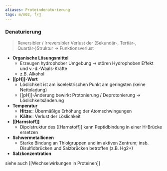 ```yaml
---
aliases: Proteindenaturierung
tags: m/m02, f/🧪
---
```

### Denaturierung
> Reversibler / Irreversibler Verlust der (Sekundär-, Tertiär-, Quartär-)Struktur → Funktionsverlust

- **Organische Lösungsmittel**
    - Erzeugen hydrophober Umgebung → stören Hydrophoben Effekt und v.-d.-Waals-Kräfte
    - z.B. Alkohol
- **[[pH]]-Wert**
    - Löslichkeit ist am isoelektrischen Punkt am geringsten (keine Nettoladung)
    - [[pH]]-Änderung bewirkt Protonierung / Deprotonierung → Löslichkeitsänderung
- **Temperatur**
    - **Hitze**:: Übermäßige Erhöhung der Atomschwingungen
    - **Kälte**:: Verlust der Löslichkeit
- **[[Harnstoff]]**
    - Dipolstruktur des [[Harnstoff]] kann Peptidbindung in einer H-Brücke ersetzen
- **Schwermetallionen**
    - Starke Bindung an Thiolgruppen und im aktiven Zentrum; insb. Disulfidbrücken und Salzbrücken betroffen (z.B. Hg2+)
- **Salzkonzentration**

siehe auch [[Wechselwirkungen in Proteinen]]


